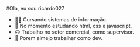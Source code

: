 #Ola, eu sou ricardo027

- 👨‍🎓 Cursando sistemas de informação.
- 🌱 No momento estudando html, css e javascript.
- 🙃 Trabalho no setor comercial, como supervisor.
- 💼 Porem almejo trabalhar como dev.
